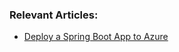 ### Relevant Articles:

- [Deploy a Spring Boot App to Azure](https://www.baeldung.com/spring-boot-azure)

